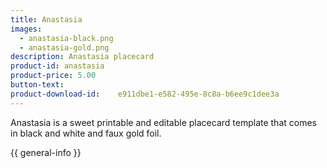```yaml
---
title: Anastasia
images:
  - anastasia-black.png
  - anastasia-gold.png
description: Anastasia placecard
product-id: anastasia
product-price: 5.00
button-text:
product-download-id:	e911dbe1-e582-495e-8c8a-b6ee9c1dee3a
---
```

Anastasia is a sweet printable and editable placecard template that comes in black and white and faux gold foil.

{{ general-info }}
